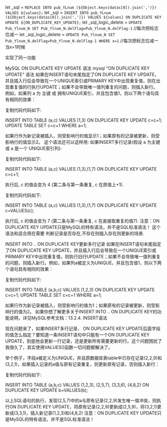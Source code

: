 let _sql = `REPLACE INTO pub_YLnum (${Object.keys(datas[0]).join(',')}) VALUES ${values};`
let _sql = `INSERT INTO pub_YLnum (${Object.keys(datas[0]).join(',')}) VALUES ${values} ON DUPLICATE KEY UPDATE ${ON_DUPLICATE_KEY_UPDATE};`
let _sql_logic_delete = `UPDATE Pub_Ylnum_N SET Pub_Ylnum_N.delFlag=Pub_Ylnum_N.delFlag-1` //每次把标志位减一
let _sql_logic_delete = `UPDATE Pub_Ylnum_N SET Pub_Ylnum_N.delFlag=Pub_Ylnum_N.delFlag-1 WHERE x=1` //每次把标志位减一 当x=1时候

实现了同一功能

MySQL ON DUPLICATE KEY UPDATE 语法
mysql "ON DUPLICATE KEY UPDATE" 语法
如果在INSERT语句末尾指定了ON DUPLICATE KEY UPDATE，并且插入行后会导致在一个UNIQUE索引或PRIMARY KEY中出现重复值，则在出现重复值的行执行UPDATE；如果不会导致唯一值列重复的问题，则插入新行。 
例如，如果列 a 为 主键 或 拥有UNIQUE索引，并且包含值1，则以下两个语句具有相同的效果：

复制代码代码如下:

INSERT INTO TABLE (a,c) VALUES (1,3) ON DUPLICATE KEY UPDATE c=c+1;
UPDATE TABLE SET c=c+1 WHERE a=1;

如果行作为新记录被插入，则受影响行的值显示1；如果原有的记录被更新，则受影响行的值显示2。 
这个语法还可以这样用: 
如果INSERT多行记录(假设 a 为主键或 a 是一个 UNIQUE索引列):

复制代码代码如下:

INSERT INTO TABLE (a,c) VALUES (1,3),(1,7) ON DUPLICATE KEY UPDATE c=c+1;

执行后, c 的值会变为 4 (第二条与第一条重复, c 在原值上+1).

复制代码代码如下:

INSERT INTO TABLE (a,c) VALUES (1,3),(1,7) ON DUPLICATE KEY UPDATE c=VALUES(c);

执行后, c 的值会变为 7 (第二条与第一条重复, c 在直接取重复的值7). 
注意：ON DUPLICATE KEY UPDATE只是MySQL的特有语法，并不是SQL标准语法！ 
这个语法和适合用在需要 判断记录是否存在,不存在则插入存在则更新的场景.

INSERT INTO .. ON DUPLICATE KEY更新多行记录
如果在INSERT语句末尾指定了ON DUPLICATE KEY UPDATE，并且插入行后会导致在一个UNIQUE索引或PRIMARY KEY中出现重复值，则执行旧行UPDATE；如果不会导致唯一值列重复的问题，则插入新行。例如，如果列a被定义为UNIQUE，并且包含值1，则以下两个语句具有相同的效果：

复制代码代码如下:

INSERT INTO TABLE (a,b,c) 
VALUES (1,2,3) ON DUPLICATE KEY UPDATE c=c+1;
UPDATE TABLE SET c=c+1 WHERE a=1;

如果行作为新记录被插入，则受影响行的值为1；如果原有的记录被更新，则受影响行的值为2。
如果你想了解更多关于INSERT INTO .. ON DUPLICATE KEY的功能说明，详见MySQL参考文档：13.2.4. INSERT语法

现在问题来了，如果INSERT多行记录， ON DUPLICATE KEY UPDATE后面字段的值怎么指定？要知道一条INSERT语句中只能有一个ON DUPLICATE KEY UPDATE，到底他会更新一行记录，还是更新所有需要更新的行。这个问题困扰了我很久了，其实使用VALUES()函数一切问题都解决了。

举个例子，字段a被定义为UNIQUE，并且原数据库表table中已存在记录(2,2,9)和(3,2,1)，如果插入记录的a值与原有记录重复，则更新原有记录，否则插入新行：

复制代码代码如下:

INSERT INTO TABLE (a,b,c) VALUES 
(1,2,3),
(2,5,7),
(3,3,6),
(4,8,2)
ON DUPLICATE KEY UPDATE b=VALUES(b);

以上SQL语句的执行，发现(2,5,7)中的a与原有记录(2,2,9)发生唯一值冲突，则执行ON DUPLICATE KEY UPDATE，将原有记录(2,2,9)更新成(2,5,9)，将(3,2,1)更新成(3,3,1)，插入新记录(1,2,3)和(4,8,2)
注意：ON DUPLICATE KEY UPDATE只是MySQL的特有语法，并不是SQL标准语法！